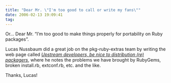 ```yaml
---
title: "Dear Mr. \"I'm too good to call or write my fans\""
date: 2006-02-13 19:09:41
tag: 
---
```

<p>Or&#8230; Dear Mr. &#8220;I&#8217;m too good to make things properly for portability on Ruby packages&#8221;.</p>

<p>Lucas Nussbaum did a great job on the pkg-ruby-extras team by writing the web page called <a target="_blank" href="http://pkg-ruby-extras.alioth.debian.org/upstream-devs.html"><em>Upstream developers, be nice to distribution (re) packagers</em></a>, where he notes the problems we have brought by RubyGems, broken install.rb, extconf.rb, etc. and the like.</p>

<p>Thanks, Lucas!</p>

